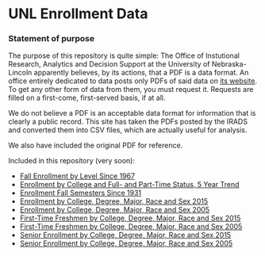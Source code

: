 # UNL Enrollment Data

### Statement of purpose

The purpose of this repository is quite simple: The Office of Instutional Research, Analytics and Decision Support at the University of Nebraska-Lincoln apparently believes, by its actions, that a PDF is a data format. An office entirely dedicated to data posts only PDFs of said data on [its website](http://irads.unl.edu/). To get any other form of data from them, you must request it. Requests are filled on a first-come, first-served basis, if at all. 

We do not believe a PDF is an acceptable data format for information that is clearly a public record. This site has taken the PDFs posted by the IRADS and converted them into CSV files, which are actually useful for analysis.

We also have included the original PDF for reference.

Included in this repository (very soon):

* [Fall Enrollment by Level Since 1967](http://irads.unl.edu/dmdocuments/050_fall_enrl_level_history.pdf)
* [Enrollment by College and Full- and Part-Time Status, 5 Year Trend](http://irads.unl.edu/dmdocuments/050_fall_2015_enrl_ft_pt.pdf)
* [Enrollment Fall Semesters Since 1931](http://irads.unl.edu/dmdocuments/050_fall_enrl_history.pdf)
* [Enrollment by College, Degree, Major, Race and Sex 2015](http://irads.unl.edu/dmdocuments/050_fall_2015_enrl_p100.pdf)
* [Enrollment by College, Degree, Major, Race and Sex 2005](http://irads.unl.edu/dmdocuments/050_Fall_2005_enrl_p100.pdf)
* [First-Time Freshmen by College, Degree, Major, Race and Sex 2015](http://irads.unl.edu/dmdocuments/050_fall_2015_enrl_p102.pdf)
* [First-Time Freshmen by College, Degree, Major, Race and Sex 2005](http://irads.unl.edu/dmdocuments/050_Fall_2005_enrl_p102.pdf)
* [Senior Enrollment by College, Degree, Major, Race and Sex 2015](http://irads.unl.edu/dmdocuments/050_fall_2015_enrl_p103.pdf)
* [Senior Enrollment by College, Degree, Major, Race and Sex 2005](http://irads.unl.edu/dmdocuments/050_Fall_2005_enrl_p103.pdf)
